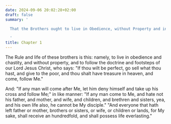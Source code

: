 ```yaml
---
date: 2024-09-06 20:02:28+02:00
draft: false
summary: '

  That the Brothers ought to live in Obedience, without Property and in Chastity.

  '
title: Chapter 1
---
```






The Rule and life of these brothers is this: namely, to live in obedience and chastity, and without property, and to follow the doctrine and footsteps of our Lord Jesus Christ, who says: "If thou wilt be perfect, go sell what thou hast, and give to the poor, and thou shalt have treasure in heaven, and come, follow Me."

And: "If any man will come after Me, let him deny himself and take up his cross and follow Me;" in like manner: "If any man come to Me, and hate not his father, and mother, and wife, and children, and brethren and sisters, yea, and his own life also, he cannot be My disciple." "And everyone that hath left father or mother, brothers or sisters, or wife, or children or lands, for My sake, shall receive an hundredfold, and shall possess life everlasting."

